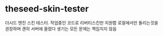 # theseed-skin-tester
더시드 엔진 스킨 테스터. 작업중인 코드로 리버티스킨만 지원함
로컬에서만 돌리는것을 권장하며 괜히 서버에 올렸다 생기는 모든 문제는 책임지지 않음
